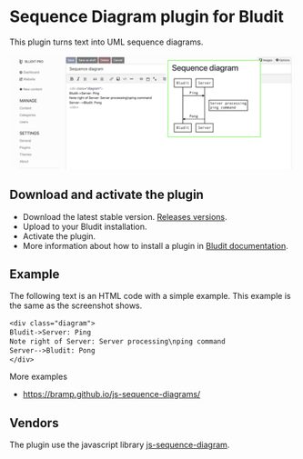 # Sequence Diagram plugin for Bludit
This plugin turns text into UML sequence diagrams.

![screenshot-sequence-diagram](https://raw.githubusercontent.com/bludit-plugins/sequence-diagram/master/screenshot.png)

## Download and activate the plugin
- Download the latest stable version. [Releases versions](https://github.com/bludit-plugins/sequence-diagram/releases).
- Upload to your Bludit installation.
- Activate the plugin.
- More information about how to install a plugin in [Bludit documentation](https://docs.bludit.com/en/getting-started/plugins).

## Example
The following text is an HTML code with a simple example. This example is the same as the screenshot shows.

```
<div class="diagram">
Bludit->Server: Ping
Note right of Server: Server processing\nping command
Server-->Bludit: Pong
</div>
```

More examples
- https://bramp.github.io/js-sequence-diagrams/

## Vendors
The plugin use the javascript library [js-sequence-diagram](https://bramp.github.io/js-sequence-diagrams/).